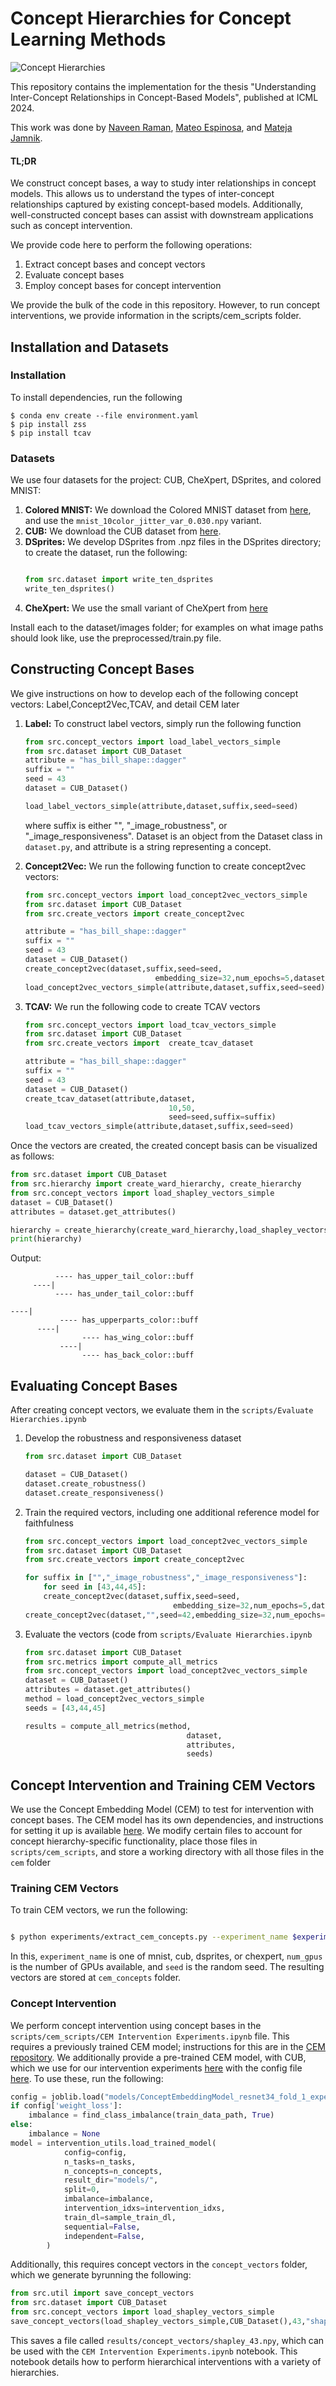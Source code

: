 # Concept Hierarchies for Concept Learning Methods

![Concept Hierarchies](img/pull_figure.png)

This repository contains the implementation for the thesis "Understanding Inter-Concept Relationships in Concept-Based Models", published at ICML 2024.

This work was done by [Naveen Raman](https://naveenraman.com/), [Mateo Espinosa](https://hairyballtheorem.com/), and [Mateja Jamnik](https://www.cl.cam.ac.uk/~mj201/). 

#### TL;DR
We construct concept bases, a way to study inter relationships in concept models. This allows us to understand the types of inter-concept relationships captured by existing concept-based models. Additionally, well-constructed concept bases can assist with downstream applications such as concept intervention. 

We provide code here to perform the following operations: 
1. Extract concept bases and concept vectors
2. Evaluate concept bases
3. Employ concept bases for concept intervention

We provide the bulk of the code in this repository. However, to run concept interventions, we provide information in the scripts/cem_scripts folder. 

## Installation and Datasets
### Installation
To install dependencies, run the following
```
$ conda env create --file environment.yaml
$ pip install zss
$ pip install tcav 
```

### Datasets
We use four datasets for the project: CUB, CheXpert, DSprites, and colored MNIST:

1. <b>Colored MNIST:</b> We download the Colored MNIST dataset from <a href="https://drive.google.com/u/0/uc?id=1NSv4RCSHjcHois3dXjYw_PaLIoVlLgXu&export=download">here</a>, and use the ```mnist_10color_jitter_var_0.030.npy``` variant.
2. <b>CUB:</b> We download the CUB dataset from <a href="https://www.vision.caltech.edu/datasets/cub_200_2011/">here</a>. 
3. <b>DSprites:</b> We develop DSprites from .npz files in the DSprites directory; to create the dataset, run the following: 
    ```python

    from src.dataset import write_ten_dsprites
    write_ten_dsprites()
    ```
4. <b>CheXpert:</b> We use the small variant of CheXpert from <a href="https://www.kaggle.com/datasets/ashery/chexpert">here</a>

Install each to the dataset/images folder; for examples on what image paths should look like, use the preprocessed/train.py file. 

## Constructing Concept Bases
We give instructions on how to develop each of the following concept vectors: Label,Concept2Vec,TCAV, and detail CEM later
1. <b>Label:</b> To construct label vectors, simply run the following function
    ```python
    from src.concept_vectors import load_label_vectors_simple 
    from src.dataset import CUB_Dataset
    attribute = "has_bill_shape::dagger"
    suffix = ""
    seed = 43
    dataset = CUB_Dataset()
    
    load_label_vectors_simple(attribute,dataset,suffix,seed=seed)
    ```
    where suffix is either "", "_image_robustness", or "_image_responsiveness". Dataset is an object from the Dataset class in `dataset.py`, and attribute is a string representing a concept. 

2. <b>Concept2Vec:</b> We run the following function to create concept2vec vectors:
    ```python
    from src.concept_vectors import load_concept2vec_vectors_simple
    from src.dataset import CUB_Dataset
    from src.create_vectors import create_concept2vec
    
    attribute = "has_bill_shape::dagger"
    suffix = ""
    seed = 43
    dataset = CUB_Dataset()
    create_concept2vec(dataset,suffix,seed=seed,
                                 embedding_size=32,num_epochs=5,dataset_size=1000,initial_embedding=None)    
    load_concept2vec_vectors_simple(attribute,dataset,suffix,seed=seed)
    ```
3. <b>TCAV:</b> We run the following code to create TCAV vectors
    ```python
    from src.concept_vectors import load_tcav_vectors_simple
    from src.dataset import CUB_Dataset
    from src.create_vectors import  create_tcav_dataset
    
    attribute = "has_bill_shape::dagger"
    suffix = ""
    seed = 43
    dataset = CUB_Dataset()
    create_tcav_dataset(attribute,dataset,
                                    10,50,
                                    seed=seed,suffix=suffix)
    load_tcav_vectors_simple(attribute,dataset,suffix,seed=seed)
    ```

    
Once the vectors are created, the created concept basis can be visualized as follows: 
```python
from src.dataset import CUB_Dataset
from src.hierarchy import create_ward_hierarchy, create_hierarchy
from src.concept_vectors import load_shapley_vectors_simple
dataset = CUB_Dataset()
attributes = dataset.get_attributes()

hierarchy = create_hierarchy(create_ward_hierarchy,load_shapley_vectors_simple,dataset,'',attributes,43)
print(hierarchy)
```
Output:
```
          ---- has_upper_tail_color::buff
     ----|
          ---- has_under_tail_color::buff

----|
           ---- has_upperparts_color::buff
      ----|
                ---- has_wing_color::buff
           ----|
                ---- has_back_color::buff
```


## Evaluating Concept Bases
After creating concept vectors, we evaluate them in the `scripts/Evaluate Hierarchies.ipynb`
1. Develop the robustness and responsiveness dataset
    ```python
    from src.dataset import CUB_Dataset
    
    dataset = CUB_Dataset()
    dataset.create_robustness()
    dataset.create_responsiveness()
    ```
2. Train the required vectors, including one additional reference model for faithfulness
    ```python
    from src.concept_vectors import load_concept2vec_vectors_simple
    from src.dataset import CUB_Dataset
    from src.create_vectors import create_concept2vec
    
    for suffix in ["","_image_robustness","_image_responsiveness"]:
        for seed in [43,44,45]:
        create_concept2vec(dataset,suffix,seed=seed,
                                     embedding_size=32,num_epochs=5,dataset_size=1000,initial_embedding=None)    
    create_concept2vec(dataset,"",seed=42,embedding_size=32,num_epochs=5,dataset_size=1000,initial_embedding=None
    ```
3. Evaluate the vectors (code from `scripts/Evaluate Hierarchies.ipynb`
    ```python
    from src.dataset import CUB_Dataset
    from src.metrics import compute_all_metrics
    from src.concept_vectors import load_concept2vec_vectors_simple
    dataset = CUB_Dataset()
    attributes = dataset.get_attributes()
    method = load_concept2vec_vectors_simple
    seeds = [43,44,45]
    
    results = compute_all_metrics(method,
                                        dataset,
                                        attributes,
                                        seeds)
    ```



## Concept Intervention and Training CEM Vectors
We use the Concept Embedding Model (CEM) to test for intervention with concept bases. The CEM model has its own dependencies, and instructions for setting it up is available <a href="https://github.com/mateoespinosa/cem/tree/main">here</a>. We modify certain files to account for concept hierarchy-specific functionality, place those files in `scripts/cem_scripts`, and store a working directory with all those files in the `cem` folder

### Training CEM Vectors
To train CEM vectors, we run the following: 
```bash

$ python experiments/extract_cem_concepts.py --experiment_name $experiment_name --num_gpus $num_gpus --num_epochs 50 --validation_epochs 25 --seed $seed --concept_pair_loss_weight 0
```
In this, `experiment_name` is one of mnist, cub, dsprites, or chexpert, `num_gpus` is the number of GPUs available, and `seed` is the random seed. The resulting vectors are stored at `cem_concepts` folder. 

### Concept Intervention
We perform concept intervention using concept bases in the `scripts/cem_scripts/CEM Intervention Experiments.ipynb` file. This requires a previously trained CEM model; instructions for this are in the <a href="https://github.com/mateoespinosa/cem/tree/main">CEM repository</a>. We additionally provide a pre-trained CEM model, with CUB, which we use for our intervention experiments <a href="https://drive.google.com/file/d/1ILQkLwDw88bYRV7PnTnQZBcwASk0uA0m/view?usp=sharing">here</a> with the config file <a href="https://drive.google.com/file/d/1rJDESQTqIorr_LANijN0QPAUuSl0gd0n/view?usp=sharing">here</a>. To use these, run the following: 
```python
config = joblib.load("models/ConceptEmbeddingModel_resnet34_fold_1_experiment_config.joblib")
if config['weight_loss']:
    imbalance = find_class_imbalance(train_data_path, True)
else:
    imbalance = None
model = intervention_utils.load_trained_model(
            config=config,
            n_tasks=n_tasks,
            n_concepts=n_concepts,
            result_dir="models/",
            split=0,
            imbalance=imbalance,
            intervention_idxs=intervention_idxs,
            train_dl=sample_train_dl,
            sequential=False,
            independent=False,
        )
```

Additionally, this requires concept vectors in the `concept_vectors` folder, which we generate byrunning the following: 
```python
from src.util import save_concept_vectors
from src.dataset import CUB_Dataset
from src.concept_vectors import load_shapley_vectors_simple
save_concept_vectors(load_shapley_vectors_simple,CUB_Dataset(),43,"shapley_43")
```
This saves a file called `results/concept_vectors/shapley_43.npy`, which can be used with the `CEM Intervention Experiments.ipynb` notebook. This notebook details how to perform hierarchical interventions with a variety of hierarchies.  

